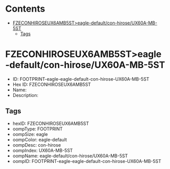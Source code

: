 



Contents
========

* [FZECONHIROSEUX6AMB5ST>eagle-default/con-hirose/UX60A-MB-5ST](#fzeconhiroseux6amb5steagle-defaultcon-hiroseux60a-mb-5st)
	* [Tags](#tags)

# FZECONHIROSEUX6AMB5ST>eagle-default/con-hirose/UX60A-MB-5ST

- ID: FOOTPRINT-eagle-eagle-default-con-hirose-UX60A-MB-5ST
- Hex ID: FZECONHIROSEUX6AMB5ST
- Name: 
- Description: 

## Tags

- hexID: FZECONHIROSEUX6AMB5ST
- oompType: FOOTPRINT
- oompSize: eagle
- oompColor: eagle-default
- oompDesc: con-hirose
- oompIndex: UX60A-MB-5ST
- oompName: eagle-default/con-hirose/UX60A-MB-5ST
- oompID: FOOTPRINT-eagle-eagle-default-con-hirose-UX60A-MB-5ST
